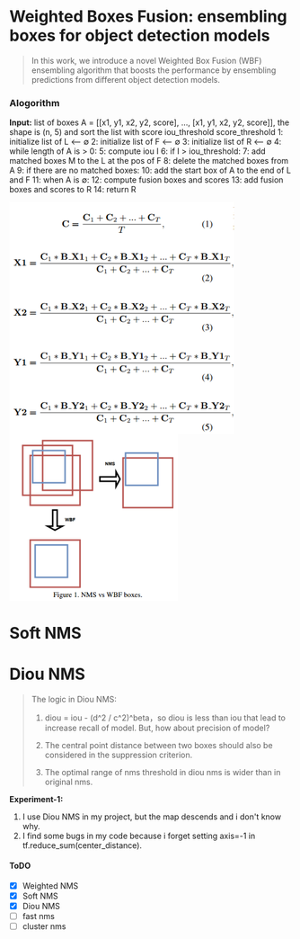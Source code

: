 # Weighted Boxes Fusion: ensembling boxes for object detection models 

> In this work, we introduce a novel Weighted Box Fusion (WBF) ensembling algorithm that boosts the performance by ensembling predictions from different object detection models. 

### Alogorithm

**Input:** list of boxes A = [[x1, y1, x2, y2, score], ..., [x1, y1, x2, y2, score]], the shape is (n, 5) and sort the list     			 with score
             iou_threshold
             score_threshold
1: initialize list of L <-- ∅
2: initialize list of F <-- ∅
3: initialize list of R <-- ∅
4: while length of A is > 0:
5:	compute iou I
6:	if I > iou_threshold:
7:		add matched boxes M to the L at the pos of F
8:		delete the matched boxes from A
9:	if there are no matched boxes:
10:		add the start box of A to the end of L and F
11:  when A is ∅:
12:		compute fusion boxes and scores
13:		add fusion boxes and scores to R
14: return R

<img src="/illustration/1.png" align="center" width="400">

<img src="/illustration/2.png" align="center" width="300">

# Soft NMS

# Diou NMS

> The logic in Diou NMS:
>
> 1. diou = iou - (d^2 / c^2)^beta，so diou is less than iou that lead to increase recall of model. But, how about precision of model? 
>
> 2. The central point distance between two boxes should also be considered in the suppression criterion.
> 3. The optimal range of nms threshold in diou nms is wider than in original nms.

**Experiment-1:**

1. I use Diou NMS in my project, but the map descends and i don't know why.
2. I find some bugs in my code because i forget setting axis=-1 in tf.reduce_sum(center_distance).

#### ToDO

* [x] Weighted NMS
* [x] Soft NMS
* [x] Diou NMS
* [ ] fast nms
* [ ] cluster nms